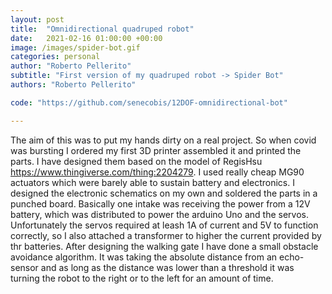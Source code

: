 ```yaml
---
layout: post
title:  "Omnidirectional quadruped robot"
date:   2021-02-16 01:00:00 +00:00
image: /images/spider-bot.gif
categories: personal
author: "Roberto Pellerito"
subtitle: "First version of my quadruped robot -> Spider Bot"
authors: "Roberto Pellerito"

code: "https://github.com/senecobis/12DOF-omnidirectional-bot"

---
```

The aim of this was to put my hands dirty on a real project. So when covid was bursting I ordered my first 3D printer assembled it and printed the parts. I have designed them based on the model of RegisHsu https://www.thingiverse.com/thing:2204279. I used really cheap MG90 actuators which were barely able to sustain battery and electronics. I designed the electronic schematics on my own and soldered the parts in a punched board.
Basically one intake was receiving the power from a 12V battery, which was distributed to power the arduino Uno and the servos. Unfortunately the servos required at leash 1A of current and 5V to function correctly, so I also attached a transformer to higher the current provided by thr batteries. 
After designing the walking gate I have done a small obstacle avoidance algorithm.
It was taking the absolute distance from an echo-sensor and as long as the distance was lower than a threshold it was turning the robot to the right or to the left for an amount of time.
